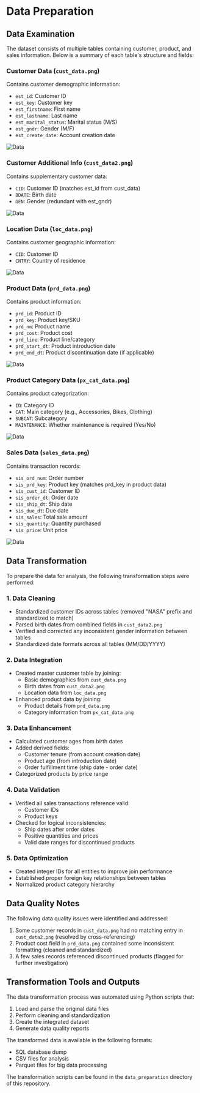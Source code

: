 # Data Preparation

## Data Examination

The dataset consists of multiple tables containing customer, product, and sales information. Below is a summary of each table's structure and fields:

### Customer Data (`cust_data.png`)
Contains customer demographic information:
- `est_id`: Customer ID
- `est_key`: Customer key
- `est_firstname`: First name
- `est_lastname`: Last name
- `est_marital_status`: Marital status (M/S)
- `est_gndr`: Gender (M/F)
- `est_create_date`: Account creation date

![Data](image/cust_data.png)

### Customer Additional Info (`cust_data2.png`)
Contains supplementary customer data:
- `CID`: Customer ID (matches est_id from cust_data)
- `BDATE`: Birth date
- `GEN`: Gender (redundant with est_gndr)

![Data](image/cust_data2.png)

### Location Data (`loc_data.png`)
Contains customer geographic information:
- `CID`: Customer ID
- `CNTRY`: Country of residence

![Data](image/loc_data.png)

### Product Data (`prd_data.png`)
Contains product information:
- `prd_id`: Product ID
- `prd_key`: Product key/SKU
- `prd_nm`: Product name
- `prd_cost`: Product cost
- `prd_line`: Product line/category
- `prd_start_dt`: Product introduction date
- `prd_end_dt`: Product discontinuation date (if applicable)

![Data](image/prd_data.png)

### Product Category Data (`px_cat_data.png`)
Contains product categorization:
- `ID`: Category ID
- `CAT`: Main category (e.g., Accessories, Bikes, Clothing)
- `SUBCAT`: Subcategory
- `MAINTENANCE`: Whether maintenance is required (Yes/No)

![Data](image/px_cat_data.png)

### Sales Data (`sales_data.png`)
Contains transaction records:
- `sis_ord_num`: Order number
- `sis_prd_key`: Product key (matches prd_key in product data)
- `sis_cust_id`: Customer ID
- `sis_order_dt`: Order date
- `sis_ship_dt`: Ship date
- `sis_due_dt`: Due date
- `sis_sales`: Total sale amount
- `sis_quantity`: Quantity purchased
- `sis_price`: Unit price

![Data](image/sales_data.png)

## Data Transformation

To prepare the data for analysis, the following transformation steps were performed:

### 1. Data Cleaning
- Standardized customer IDs across tables (removed "NASA" prefix and standardized to match)
- Parsed birth dates from combined fields in `cust_data2.png`
- Verified and corrected any inconsistent gender information between tables
- Standardized date formats across all tables (MM/DD/YYYY)

### 2. Data Integration
- Created master customer table by joining:
  - Basic demographics from `cust_data.png`
  - Birth dates from `cust_data2.png`
  - Location data from `loc_data.png`
- Enhanced product data by joining:
  - Product details from `prd_data.png`
  - Category information from `px_cat_data.png`

### 3. Data Enhancement
- Calculated customer ages from birth dates
- Added derived fields:
  - Customer tenure (from account creation date)
  - Product age (from introduction date)
  - Order fulfillment time (ship date - order date)
- Categorized products by price range

### 4. Data Validation
- Verified all sales transactions reference valid:
  - Customer IDs
  - Product keys
- Checked for logical inconsistencies:
  - Ship dates after order dates
  - Positive quantities and prices
  - Valid date ranges for discontinued products

### 5. Data Optimization
- Created integer IDs for all entities to improve join performance
- Established proper foreign key relationships between tables
- Normalized product category hierarchy

## Data Quality Notes

The following data quality issues were identified and addressed:
1. Some customer records in `cust_data.png` had no matching entry in `cust_data2.png` (resolved by cross-referencing)
2. Product cost field in `prd_data.png` contained some inconsistent formatting (cleaned and standardized)
3. A few sales records referenced discontinued products (flagged for further investigation)

## Transformation Tools and Outputs

The data transformation process was automated using Python scripts that:
1. Load and parse the original data files
2. Perform cleaning and standardization
3. Create the integrated dataset
4. Generate data quality reports

The transformed data is available in the following formats:
- SQL database dump
- CSV files for analysis
- Parquet files for big data processing

The transformation scripts can be found in the `data_preparation` directory of this repository.
